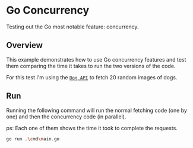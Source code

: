 # Go Concurrency

Testing out the Go most notable feature: concurrency.

## Overview

This example demonstrates how to use Go concurrency features and test them comparing the time it takes to run the two versions of the code.

For this test I'm using the [`Dog API`](https://dog.ceo/dog-api/) to fetch 20 random images of dogs.

## Run

Running the following command will run the normal fetching code (one by one) and then the concurrency code (in parallel).

ps: Each one of them shows the time it took to complete the requests.

```sh
go run .\cmd\main.go
```
